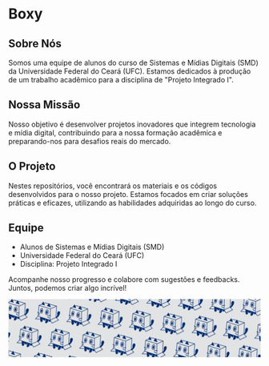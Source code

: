 # Boxy

## Sobre Nós

Somos uma equipe de alunos do curso de Sistemas e Mídias Digitais (SMD) da Universidade Federal do Ceará (UFC). Estamos dedicados à produção de um trabalho acadêmico para a disciplina de "Projeto Integrado I".

## Nossa Missão

Nosso objetivo é desenvolver projetos inovadores que integrem tecnologia e mídia digital, contribuindo para a nossa formação acadêmica e preparando-nos para desafios reais do mercado.

## O Projeto

Nestes repositórios, você encontrará os materiais e os códigos desenvolvidos para o nosso projeto. Estamos focados em criar soluções práticas e eficazes, utilizando as habilidades adquiridas ao longo do curso.

## Equipe

- Alunos de Sistemas e Mídias Digitais (SMD)
- Universidade Federal do Ceará (UFC)
- Disciplina: Projeto Integrado I

Acompanhe nosso progresso e colabore com sugestões e feedbacks. Juntos, podemos criar algo incrível!

![boxy_banner](./boxy_banner.png)

